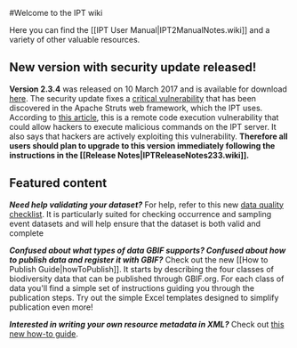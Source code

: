 #Welcome to the IPT wiki

Here you can find the [[IPT User Manual|IPT2ManualNotes.wiki]] and a variety of other valuable resources. 

## New version with security update released!
**Version 2.3.4** was released on 10 March 2017 and is available for download [here](http://repository.gbif.org/content/groups/gbif/org/gbif/ipt/2.3.4/ipt-2.3.4.war). The security update fixes a [critical vulnerability](https://struts.apache.org/docs/s2-045.html) that has been discovered in the Apache Struts web framework, which the IPT uses. According to [this article](http://thehackernews.com/2017/03/apache-struts-framework.html), this is a remote code execution vulnerability that could allow hackers to execute malicious commands on the IPT server. It also says that hackers are actively exploiting this vulnerability. **Therefore all users should plan to upgrade to this version immediately following the instructions in the [[Release Notes|IPTReleaseNotes233.wiki]].**

## Featured content 

_**Need help validating your dataset?**_ For help, refer to this new [data quality checklist](https://github.com/gbif/ipt/wiki/dataQualityChecklist). It is particularly suited for checking occurrence and sampling event datasets and will help ensure that the dataset is both valid and complete

_**Confused about what types of data GBIF supports? Confused about how to publish data and register it with GBIF?**_ Check out the new [[How to Publish Guide|howToPublish]]. It starts by describing the four classes of biodiversity data that can be published through GBIF.org. For each class of data you'll find a simple set of instructions guiding you through the publication steps. Try out the simple Excel templates designed to simplify publication even more!  

_**Interested in writing your own resource metadata in XML?**_ Check out [this new how-to guide](https://github.com/gbif/ipt/wiki/How-to-write-your-own-EML-XML-file). 

